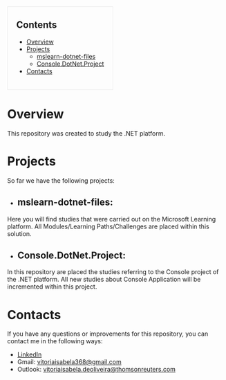 <div style="border: solid 1px; width: fit-content; padding: 0px 20px 20px 20px; border-color: rgba(234,234,234,1)">
  
## Contents
- [Overview](#overview)
- [Projects](#Projects)
    - [mslearn-dotnet-files](##mslearn-dotnet-files)
    - [Console.DotNet.Project](##Console.DotNet.Project)
- [Contacts](#contacts)
  
</div>

# Overview
This repository was created to study the .NET platform.

# Projects
So far we have the following projects:
- ## mslearn-dotnet-files: 
 Here you will find studies that were carried out on the Microsoft Learning platform. All Modules/Learning Paths/Challenges are placed within this solution.
- ## Console.DotNet.Project: 
 In this repository are placed the studies referring to the Console project of the .NET platform. All new studies about Console Application will be incremented within this project.

# Contacts

If you have any questions or improvements for this repository, you can contact me in the following ways:
- [LinkedIn](https://www.linkedin.com/in/vitoria-isabela/)
- Gmail: vitoriaisabela368@gmail.com
- Outlook: vitoriaisabela.deoliveira@thomsonreuters.com
